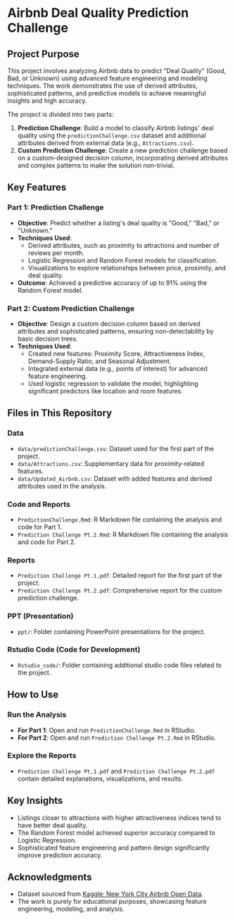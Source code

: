 # Airbnb Deal Quality Prediction Challenge

## Project Purpose

This project involves analyzing Airbnb data to predict "Deal Quality" (Good, Bad, or Unknown) using advanced feature engineering and modeling techniques. The work demonstrates the use of derived attributes, sophisticated patterns, and predictive models to achieve meaningful insights and high accuracy.

The project is divided into two parts:

1. **Prediction Challenge**: Build a model to classify Airbnb listings' deal quality using the `predictionChallenge.csv` dataset and additional attributes derived from external data (e.g., `Attractions.csv`).
2. **Custom Prediction Challenge**: Create a new prediction challenge based on a custom-designed decision column, incorporating derived attributes and complex patterns to make the solution non-trivial.

## Key Features

### Part 1: Prediction Challenge
- **Objective**: Predict whether a listing's deal quality is "Good," "Bad," or "Unknown."
- **Techniques Used**:
  - Derived attributes, such as proximity to attractions and number of reviews per month.
  - Logistic Regression and Random Forest models for classification.
  - Visualizations to explore relationships between price, proximity, and deal quality.
- **Outcome**: Achieved a predictive accuracy of up to 91% using the Random Forest model.

### Part 2: Custom Prediction Challenge
- **Objective**: Design a custom decision column based on derived attributes and sophisticated patterns, ensuring non-detectability by basic decision trees.
- **Techniques Used**:
  - Created new features: Proximity Score, Attractiveness Index, Demand-Supply Ratio, and Seasonal Adjustment.
  - Integrated external data (e.g., points of interest) for advanced feature engineering.
  - Used logistic regression to validate the model, highlighting significant predictors like location and room features.

## Files in This Repository

### Data
- `data/predictionChallenge.csv`: Dataset used for the first part of the project.
- `data/Attractions.csv`: Supplementary data for proximity-related features.
- `data/Updated_Airbnb.csv`: Dataset with added features and derived attributes used in the analysis.

### Code and Reports
- `PredictionChallenge.Rmd`: R Markdown file containing the analysis and code for Part 1.
- `Prediction Challenge Pt.2.Rmd`: R Markdown file containing the analysis and code for Part 2.

### Reports
- `Prediction Challenge Pt.1.pdf`: Detailed report for the first part of the project.
- `Prediction Challenge Pt.2.pdf`: Comprehensive report for the custom prediction challenge.

### PPT (Presentation)
- `ppt/`: Folder containing PowerPoint presentations for the project.

### Rstudio Code (Code for Development)
- `Rstudio_code/`: Folder containing additional studio code files related to the project.

## How to Use

### Run the Analysis
- **For Part 1**: Open and run `PredictionChallenge.Rmd` in RStudio.
- **For Part 2**: Open and run `Prediction Challenge Pt.2.Rmd` in RStudio.

### Explore the Reports
- `Prediction Challenge Pt.1.pdf` and `Prediction Challenge Pt.2.pdf` contain detailed explanations, visualizations, and results.

## Key Insights

- Listings closer to attractions with higher attractiveness indices tend to have better deal quality.
- The Random Forest model achieved superior accuracy compared to Logistic Regression.
- Sophisticated feature engineering and pattern design significantly improve prediction accuracy.

## Acknowledgments

- Dataset sourced from [Kaggle: New York City Airbnb Open Data](https://www.kaggle.com/datasets/dgomonov/new-york-city-airbnb-open-data).
- The work is purely for educational purposes, showcasing feature engineering, modeling, and analysis.
